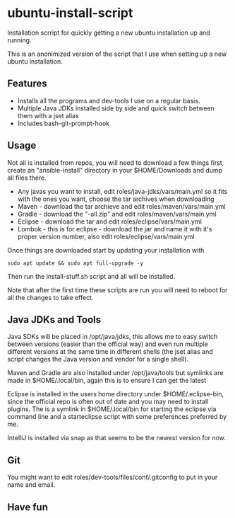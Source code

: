 # ubuntu-install-script

Installation scrript for quickly getting a new ubuntu installation up and running.

This is an anonimized version of the script that I use when setting up a new ubuntu installation.

## Features

* Installs all the programs and dev-tools I use on a regular basis.
* Multiple Java JDKs installed side by side and quick switch between them with a jset alias
* Includes bash-git-prompt-hook

## Usage

Not all is installed from repos, you will need to download a few things first, create an "ansible-install" directory in your $HOME/Downloads and dump all files there.

* Any javas you want to install, edit roles/java-jdks/vars/main.yml so it fits with the ones you want, choose the tar archives when downloading
* Maven - download the tar archieve and edit roles/maven/vars/main.yml
* Gradle - download the "-all.zip" and edit roles/maven/vars/main.yml
* Eclipse - download the tar and edit roles/eclipse/vars/main.yml
* Lombok - this is for eclipse - download the jar and name it with it's proper version number, also edit roles/eclipse/vars/main.yml


Once things are downloaded start by updating your installation with

	sudo apt update && sudo apt full-upgrade -y

Then run the install-stuff.sh script and all will be installed.

Note that after the first time these scripts are run you will need to reboot for all the changes to take effect.


## Java JDKs and Tools

Java SDKs will be placed in /opt/java/jdks, this allows me to easy switch between versions (easier than the official way) and even run multiple different versions at the same time in different shells (the jset alias and script changes the Java version and vendor for a single shell).

Maven and Gradle are also installed under /opt/java/tools but symlinks are made in $HOME/.local/bin, again this is to ensure I can get the latest

Eclipse is installed in the users home directory under $HOME/.eclipse-bin, since the official repo is often out of date and you may need to install plugins. The is a symlink in $HOME/.local/bin for starting the eclipse via command line and a starteclipse script with some preferences preferred by me.

IntelliJ is installed via snap as that seems to be the newest version for now.


## Git

You might want to edit roles/dev-tools/files/conf/.gitconfig to put in your name and email.


## Have fun
